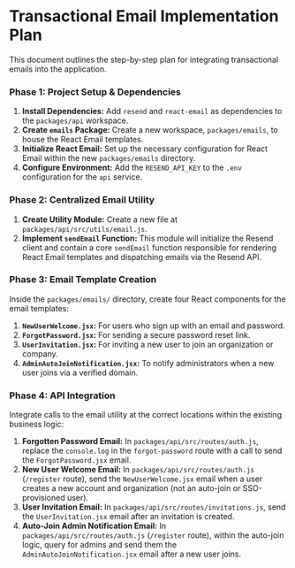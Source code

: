 # Transactional Email Implementation Plan

This document outlines the step-by-step plan for integrating transactional emails into the application.

### Phase 1: Project Setup & Dependencies

1.  **Install Dependencies:** Add `resend` and `react-email` as dependencies to the `packages/api` workspace.
2.  **Create `emails` Package:** Create a new workspace, `packages/emails`, to house the React Email templates.
3.  **Initialize React Email:** Set up the necessary configuration for React Email within the new `packages/emails` directory.
4.  **Configure Environment:** Add the `RESEND_API_KEY` to the `.env` configuration for the `api` service.

### Phase 2: Centralized Email Utility

1.  **Create Utility Module:** Create a new file at `packages/api/src/utils/email.js`.
2.  **Implement `sendEmail` Function:** This module will initialize the Resend client and contain a core `sendEmail` function responsible for rendering React Email templates and dispatching emails via the Resend API.

### Phase 3: Email Template Creation

Inside the `packages/emails/` directory, create four React components for the email templates:

1.  **`NewUserWelcome.jsx`:** For users who sign up with an email and password.
2.  **`ForgotPassword.jsx`:** For sending a secure password reset link.
3.  **`UserInvitation.jsx`:** For inviting a new user to join an organization or company.
4.  **`AdminAutoJoinNotification.jsx`:** To notify administrators when a new user joins via a verified domain.

### Phase 4: API Integration

Integrate calls to the email utility at the correct locations within the existing business logic:

1.  **Forgotten Password Email:** In `packages/api/src/routes/auth.js`, replace the `console.log` in the `forgot-password` route with a call to send the `ForgotPassword.jsx` email.
2.  **New User Welcome Email:** In `packages/api/src/routes/auth.js` (`/register` route), send the `NewUserWelcome.jsx` email when a user creates a new account and organization (not an auto-join or SSO-provisioned user).
3.  **User Invitation Email:** In `packages/api/src/routes/invitations.js`, send the `UserInvitation.jsx` email after an invitation is created.
4.  **Auto-Join Admin Notification Email:** In `packages/api/src/routes/auth.js` (`/register` route), within the auto-join logic, query for admins and send them the `AdminAutoJoinNotification.jsx` email after a new user joins. 